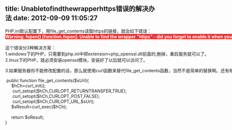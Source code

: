 title: Unabletofindthewrapperhttps错误的解决办法
date: 2012-09-09 11:05:27
---

<span style="white-space:nowrap;">PHP.ini默认配置下，用file_get_contents读取https的链接，就会如下错误：</span><br />
<span style="white-space:nowrap;background-color:#E53333;color:#FFFFFF;"><strong>Warning: fopen() [function.fopen]: Unable to find the wrapper "https" - did you forget to enable it when you configured PHP?</strong></span><br />
<span style="white-space:nowrap;"></span><br />
<span style="white-space:nowrap;">这个错误分3种解决方案：</span><br />
<span style="white-space:nowrap;">1.windows下的PHP，只需要到php.ini中把extension=php_openssl.dll前面的;删掉，重启服务就可以了。</span><br />
<span style="white-space:nowrap;">2.linux下的PHP，就必须安装openssl模块，安装好了以后就可以访问了。</span><br />
<p>
	<span style="white-space:nowrap;">3.如果服务器你不能修改配置的话，那么就使用curl函数来替代file_get_contents函数，当然不是简单的替换啊。还有相应的参数配置才能正常使用curl函数。</span> 
</p>
<p>
	<span style="white-space:nowrap;"><span class="Apple-tab-span" style="white-space:pre;"> </span>public function file_get_contents($sUrl){<br />
&nbsp; &nbsp; &nbsp;$hCh=curl_init();<br />
<span class="Apple-tab-span" style="white-space:pre;"> &nbsp;&nbsp;&nbsp;&nbsp;&nbsp;</span>curl_setopt($hCh,CURLOPT_RETURNTRANSFER,TRUE);<br />
&nbsp; &nbsp;&nbsp;&nbsp;&nbsp;curl_setopt($hCh,CURLOPT_POST,FALSE);&nbsp;<br />
&nbsp; &nbsp; &nbsp;&nbsp;curl_setopt($hCh,CURLOPT_URL,$sUrl);<br />
&nbsp; &nbsp; &nbsp;$sResult=curl_exec($hCh);<br />
<span style="white-space:nowrap;"></span><br />
&nbsp; &nbsp; &nbsp;return $sResult;<br />
}<br />
<br />
</span> 
</p>
<span style="display:none;" id="__kindeditor_bookmark_start_5__"></span>
